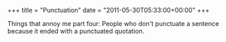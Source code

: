 +++
title = "Punctuation"
date = "2011-05-30T05:33:00+00:00"
+++

Things that annoy me part four: People who don't punctuate a sentence because it ended with a punctuated quotation.
			
